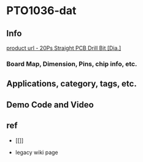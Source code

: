 
# PTO1036-dat

## Info

[product url - 20Ps Straight PCB Drill Bit [Dia.]](https://www.electrodragon.com/product/20pcs-straight-pcb-drill-bit-variable-0-50-70-81-0mm-diameter/)

### Board Map, Dimension, Pins, chip info, etc.

## Applications, category, tags, etc. 

## Demo Code and Video

## ref 

- [[]] 

- legacy wiki page 
